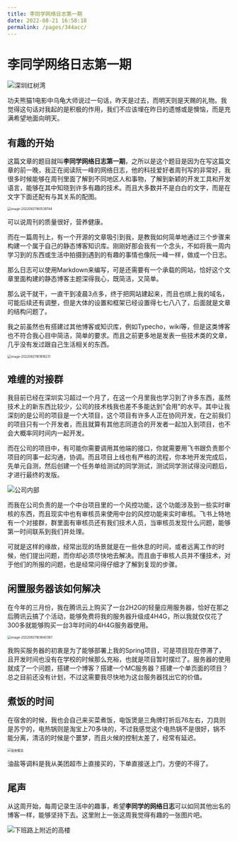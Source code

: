 ```yaml
---
title: 李同学网络日志第一期
date: 2022-08-21 16:58:18
permalink: /pages/344acc/
---
```


# 李同学网络日志第一期

![深圳红树湾](https://cdn.jsdelivr.net/gh/Alickx/MyImage/img/202208211652396.jpg)



功夫熊猫1电影中乌龟大师说过一句话，昨天是过去，而明天则是天赐的礼物。我觉得这句话对我起的是积极的作用，我们不应该埋在昨日的遗憾或是懊恼，而是充满希望地面向明天。

<!-- more -->



## 有趣的开始

这篇文章的题目就叫**李同学网络日志第一期**，之所以是这个题目是因为在写这篇文章的前一晚，我正在阅读阮一峰的网络日志，他的科技爱好者周刊写的非常好，我很多时候能够在周刊里面了解到不同地区人和事物，了解到新颖的开发工具和开发语言，能够在其中知晓到许多有趣的技术。而且大多数并不是白白的文字，而是在文字下面还配有与其关系的配图。

<img src="https://cdn.jsdelivr.net/gh/Alickx/MyImage/img/202208211605165.png" alt="image-20220821160539744" style="zoom:50%;" />

可以说周刊的质量很好，营养健康。

而在一篇周刊上，有一个开源的文章吸引到我，是教我如何简单地通过三个步骤来构建一个属于自己的静态博客知识库。刚刚好那会我有一个念头，不如将我一周内学习到的东西或生活中拍摄到遇到的有趣的事情也像阮一峰一样，做成一个日志。

那么日志可以使用Markdown来编写，可是还需要有一个承载的网站，恰好这个文章里面构建的静态博客主题深得我心，既简洁，又简单。

那么说干就干，一直干到凌晨3点多，终于把网站建起来，而且也绑上我的域名，可能后续还有调整，但是大体的设置和框架已经设置得七七八八了，后面就是文章的结构问题了。

我之前虽然也有搭建过其他博客或知识库，例如Typecho，wiki等，但是这类博客也不符合我心目中简洁，简单的要求。而且之前更多地是发表一些技术类的文章，几乎没有发过跟自己生活相关的东西。

<img src="https://cdn.jsdelivr.net/gh/Alickx/MyImage/img/202208211618425.png" alt="image-20220821161816231" style="zoom:50%;" />

## 难缠的对接群

我目前已经在深圳实习超过一个月了，在这一个月里我也学习到了许多东西，虽然技术上的新东西比较少，公司的技术栈我也差不多能达到"会用"的水平。其中让我深刻的是公司的项目是一个大项目，这个项目有许多人正在协同开发，在之前我们的项目只有一个开发者，而且就算有其他志同道合的开发者一起加入到项目，也不会大概率同时间内一起开发。

而在公司的项目中，有可能你需要调用其他端的接口，你就需要用飞书跟负责那个项目的同事一起沟通，协调。而且项目上线也有严格的流程，你本地开发完成后，先单元自测，然后创建一个任务单给测试的同学测试，测试同学测试得没问题后，才进行最终的发版。

![公司内部](https://cdn.jsdelivr.net/gh/Alickx/MyImage/img/202208211627126.jpg)

而我在公司负责的是一个中台项目里的一个风控功能，这个功能涉及到一些实时审核的东西，而且现实中也有审核员来使用中台的风控功能来实时审核。飞书上特地有一个对接群，群里面有审核员还有我们技术人员，当审核员发现什么问题，能够第一时间联系到我们并处理。

可就是这样的缘故，经常出现的场景就是在一些休息的时间，或者远离工作的时候，他们提出问题，而你却必须尽快地去解决。而且由于审核人员并不懂技术，对于他们的所报的问题，也是经常问得仔细才了解到复现的步骤。



## 闲置服务器该如何解决

在今年的三月份，我在腾讯云上购买了一台2H2G的轻量应用服务器，恰好在那之后腾讯云搞了个活动，能够免费将我的服务器升级成4H4G，所以我就仅仅花了300多就能够购买一台3年时间的4H4G服务器使用。

<img src="https://cdn.jsdelivr.net/gh/Alickx/MyImage/img/202208211636494.png" alt="image-20220821163640387" style="zoom:50%;" />

我购买服务器的初衷是为了能够部署上我的Spring项目，可是项目现在停滞了，且开发时间也没有在学校的时候那么充裕，也就是项目暂时摆烂了。服务器的使用就成了一个问题，搭建一个博客？搭建一个MC服务器？搭建一个单页面的项目？ 总之目前还没有计划，不过这需要我尽快地为这台服务器找出它的价值。



## 煮饭的时间

在宿舍的时候，我也会自己来买菜煮饭，电饭煲是三角牌打折后76左右，刀具则是苏宁的，电热锅则是淘宝上70多块的，不过我感觉这个电热锅不是很好，锅不能分离，清洁的时候是个噩梦，而且火候的控制太差了，经常有延迟。

<img src="https://cdn.jsdelivr.net/gh/Alickx/MyImage/img/202208211643693.jpg" alt="宿舍餐具" style="zoom:50%;" />

油盐等调料是我从美团超市上直接买的，下单直接送上门，方便的不得了。



## 尾声

从这周开始，每周记录生活中的趣事，希望**李同学的网络日志**可以如同其他出名的博客一样，能够坚持下去。这里附上一张这周我觉得有趣的一张图片吧。

![下班路上附近的高楼](https://cdn.jsdelivr.net/gh/Alickx/MyImage/img/202208211651490.jpg)
